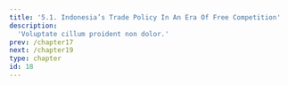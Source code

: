 ```yaml
---
title: '5.1. Indonesia’s Trade Policy In An Era Of Free Competition'
description:
  'Voluptate cillum proident non dolor.'
prev: /chapter17
next: /chapter19
type: chapter
id: 18
---
```

